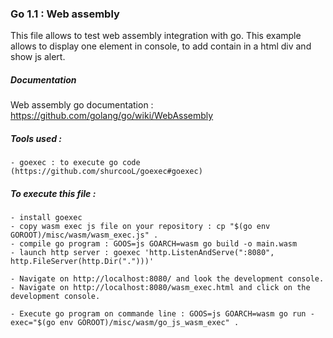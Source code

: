 ### Go 1.1 : Web assembly

This file allows to test web assembly integration with go.
This example allows to display one element in console, to add contain in a html div and show js alert.


##### Documentation

Web assembly go documentation : https://github.com/golang/go/wiki/WebAssembly

##### Tools used : 
    - goexec : to execute go code (https://github.com/shurcooL/goexec#goexec)

##### To execute this file :
    - install goexec
    - copy wasm exec js file on your repository : cp "$(go env GOROOT)/misc/wasm/wasm_exec.js" .
    - compile go program : GOOS=js GOARCH=wasm go build -o main.wasm
    - launch http server : goexec 'http.ListenAndServe(":8080", http.FileServer(http.Dir(".")))'
    
    - Navigate on http://localhost:8080/ and look the development console.
    - Navigate on http://localhost:8080/wasm_exec.html and click on the development console.
    
    - Execute go program on commande line : GOOS=js GOARCH=wasm go run -exec="$(go env GOROOT)/misc/wasm/go_js_wasm_exec" .
            